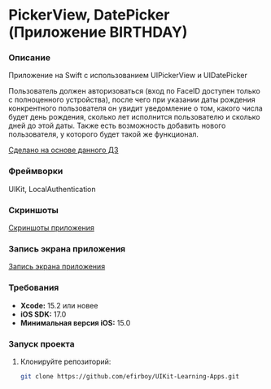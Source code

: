 # PickerView, DatePicker (Приложение BIRTHDAY)

### Описание
Приложение на Swift с использованием UIPickerView и UIDatePicker 

Пользователь должен авторизоваться (вход по FaceID доступен только с полноценного устройства), после чего при указании даты рождения конкрентного пользователя он увидит уведомление о том, какого числа будет день рождения, сколько лет исполнится пользователю и сколько дней до этой даты. Также есть возможность добавить нового пользователя, у которого будет такой же функционал.

[Сделано на основе данного ДЗ](https://vk.com/topic-139873795_35715041)

### Фреймворки
UIKit, LocalAuthentication

### Скриншоты
[Скриншоты приложения](https://github.com/efirboy/UIKit-Learning-Apps/tree/main/Lesson%2003%20-%20PickerView,%20DatePicker%20(Приложение%20BIRTHDAY)/UIPickerView%20(my%20app)/Screenshots)

### Запись экрана приложения

[Запись экрана приложения](https://github.com/efirboy/UIKit-Learning-Apps/raw/main/Lesson%2003%20-%20PickerView,%20DatePicker%20(Приложение%20BIRTHDAY)/UIPickerView%20(my%20app)/Videos/PickerViewApp.mov)


### Требования
- **Xcode:** 15.2 или новее
- **iOS SDK:** 17.0
- **Минимальная версия iOS:** 15.0

### Запуск проекта
1. Клонируйте репозиторий:
   ```bash
   git clone https://github.com/efirboy/UIKit-Learning-Apps.git
